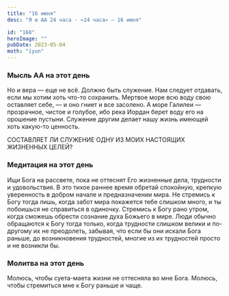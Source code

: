 ```yaml
---
title: "16 июня"
desc: "Я и АА 24 часа - «24 часа» — 16 июня"

id: "168"
heroImage: ""
pubDate: 2023-05-04
moth: "iyun"
---
```


### Мысль АА на этот день

Но и вера — еще не всё. Должно быть служение. Нам следует отдавать, если мы
хотим хоть что-то сохранить. Мертвое море всю воду свою оставляет себе, — и
оно гниет и все засолено. А море Галилеи — прозрачное, чистое и голубое, ибо
река Иордан берет воду его на орошение пустыни. Служение другим делает нашу
жизнь имеющей хоть какую-то ценность.

СОСТАВЛЯЕТ ЛИ СЛУЖЕНИЕ ОДНУ ИЗ МОИХ НАСТОЯЩИХ ЖИЗНЕННЫХ ЦЕЛЕЙ?

### Медитация на этот день

Ищи Бога на рассвете, пока не оттеснят Его жизненные дела, трудности и
удовольствия. В это тихое раннее время обретай спокойную, крепкую уверенность
в добром начале и предназначении мира. Не стремись к Богу тогда лишь, когда
забот мира покажется тебе слишком много, и ты побоишься не справиться в
одиночку. Стремись к Богу рано утром, когда сможешь обрести сознание духа
Божьего в мире. Люди обычно обращаются к Богу тогда только, когда трудности
слишком велики и по-другому их не преодолеть, забывая, что если бы они искали
Бога раньше, до возникновения трудностей, многие из их трудностей просто и не
возникли бы.

### Молитва на этот день

Молюсь, чтобы суета-маета жизни не оттесняла во мне Бога. Молюсь, чтобы
стремиться мне к Богу раньше и чаще.
